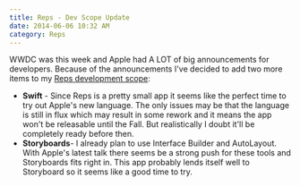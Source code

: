 ```yaml
---
title: Reps - Dev Scope Update
date: 2014-06-06 10:32 AM
category: Reps
---
```


WWDC was this week and Apple had A LOT of big announcements for developers. Because of the announcements I've decided to add two more items to my [Reps development scope](/2014/05/12/ios-project-reps/):

* **Swift** - Since Reps is a pretty small app it seems like the perfect time to try out Apple's new language. The only issues may be that the language is still in flux which may result in some rework and it means the app won't be releasable until the Fall. But realistically I doubt it'll be completely ready before then.
* **Storyboards**-  I already plan to use Interface Builder and AutoLayout. With Apple's latest talk there seems be a strong push for these tools and Storyboards fits right in. This app probably lends itself well to Storyboard so it seems like a good time to try.